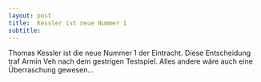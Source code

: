 ```yaml
---
layout: post
title:  Kessler ist neue Nummer 1
subtitle:  
---
```


Thomas Kessler ist die neue Nummer 1 der Eintracht. Diese Entscheidung traf Armin Veh nach dem gestrigen Testspiel. Alles andere wäre auch eine Überraschung gewesen...


